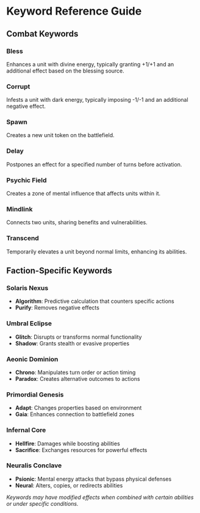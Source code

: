 # Keyword Reference Guide

## Combat Keywords

### Bless
Enhances a unit with divine energy, typically granting +1/+1 and an additional effect based on the blessing source.

### Corrupt
Infests a unit with dark energy, typically imposing -1/-1 and an additional negative effect.

### Spawn
Creates a new unit token on the battlefield.

### Delay
Postpones an effect for a specified number of turns before activation.

### Psychic Field
Creates a zone of mental influence that affects units within it.

### Mindlink
Connects two units, sharing benefits and vulnerabilities.

### Transcend
Temporarily elevates a unit beyond normal limits, enhancing its abilities.

## Faction-Specific Keywords

### Solaris Nexus
- **Algorithm**: Predictive calculation that counters specific actions
- **Purify**: Removes negative effects

### Umbral Eclipse
- **Glitch**: Disrupts or transforms normal functionality
- **Shadow**: Grants stealth or evasive properties

### Aeonic Dominion
- **Chrono**: Manipulates turn order or action timing
- **Paradox**: Creates alternative outcomes to actions

### Primordial Genesis
- **Adapt**: Changes properties based on environment
- **Gaia**: Enhances connection to battlefield zones

### Infernal Core
- **Hellfire**: Damages while boosting abilities
- **Sacrifice**: Exchanges resources for powerful effects

### Neuralis Conclave
- **Psionic**: Mental energy attacks that bypass physical defenses
- **Neural**: Alters, copies, or redirects abilities

*Keywords may have modified effects when combined with certain abilities or under specific conditions.*